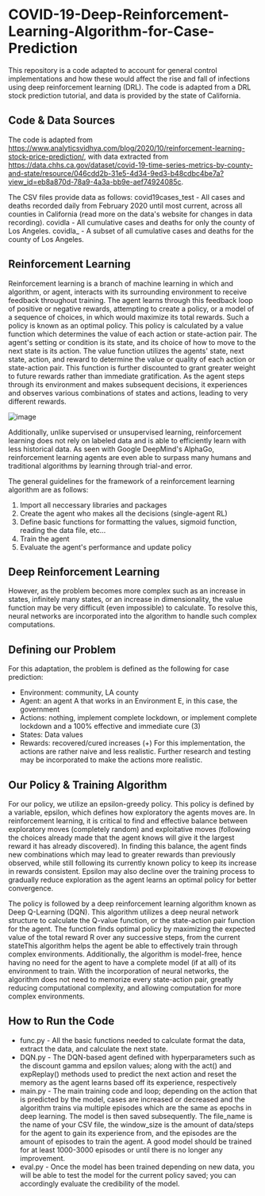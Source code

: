 # COVID-19-Deep-Reinforcement-Learning-Algorithm-for-Case-Prediction
This repository is a code adapted to account for general control implementations and how these would affect the rise and fall of infections using deep reinforcement learning (DRL). The code is adapted from a DRL stock prediction tutorial, and data is provided by the state of California. 

## Code & Data Sources
The code is adapted from https://www.analyticsvidhya.com/blog/2020/10/reinforcement-learning-stock-price-prediction/, with data extracted from https://data.chhs.ca.gov/dataset/covid-19-time-series-metrics-by-county-and-state/resource/046cdd2b-31e5-4d34-9ed3-b48cdbc4be7a?view_id=eb8a870d-78a9-4a3a-bb9e-aef74924085c.

The CSV files provide data as follows:
covid19cases_test - All cases and deaths recorded daily from February 2020 until most current, across all counties in California (read more on the data's website for changes in data recording).
covidla - All cumulative cases and deaths for only the county of Los Angeles.
covidla_ - A subset of all cumulative cases and deaths for the county of Los Angeles.


## Reinforcement Learning
Reinforcement learning is a branch of machine learning in which and algorithm, or agent, interacts with its surrounding environment to receive feedback throughout training. The agent learns through this feedback loop of positive or negative rewards, attempting to create a policy, or a model of a sequence of choices, in which would maximize its total rewards. Such a policy is known as an optimal policy. This policy is calculated by a value function which determines the value of each action or state-action pair. The agent's setting or condition is its state, and its choice of how to move to the next state is its action. The value function utilizes the agents' state, next state, action, and reward to determine the value or quality of each action or state-action pair. This function is further discounted to grant greater weight to future rewards rather than immediate gratification. As the agent steps through its environment and makes subsequent decisions, it experiences and observes various combinations of states and actions, leading to very different rewards. 

![image](https://github.com/kimk333/COVID-19-Deep-Reinforcement-Learning-Algorithm-for-Case-Prediction/assets/109542237/82503423-1273-4e62-827b-f0441bfcaa3c)

Additionally, unlike supervised or unsupervised learning, reinforcement learning does not rely on labeled data and is able to efficiently learn with less historical data. As seen with Google DeepMind's AlphaGo, reinforcement learning agents are even able to surpass many humans and traditional algorithms by learning through trial-and error. 

The general guidelines for the framework of a reinforcement learning algorithm are as follows: 
1. Import all neccessary libraries and packages
2. Create the agent who makes all the decisions (single-agent RL)
3. Define basic functions for formatting the values, sigmoid function, reading the data file, etc...
4. Train the agent
5. Evaluate the agent's performance and update policy

## Deep Reinforcement Learning
However, as the problem becomes more complex such as an increase in states, infinitely many states, or an increase in dimensionality, the value function may be very difficult (even impossible) to calculate. To resolve this, neural networks are incorporated into the algorithm to handle such complex computations.


## Defining our Problem
For this adaptation, the problem is defined as the following for case prediction:
- Environment: community, LA county
- Agent: an agent A that works in an Environment E, in this case, the government
- Actions: nothing, implement complete lockdown, or implement complete lockdown and a 100% effective and immediate cure (3)
- States: Data values
- Rewards: recovered/cured increases (+)
For this implementation, the actions are rather naive and less realistic. Further research and testing may be incorporated to make the actions more realistic.

## Our Policy & Training Algorithm
For our policy, we utilize an epsilon-greedy policy. This policy is defined by a variable, epsilon, which defines how exploratory the agents moves are. In reinforcement learning, it is critical to find and effective balance between exploratory moves (completely random) and exploitative moves (following the choices already made that the agent knows will give it the largest reward it has already discovered). In finding this balance, the agent finds new combinations which may lead to greater rewards than previously observed, while still following its currently known policy to keep its increase in rewards consistent. Epsilon may also decline over the training process to gradually reduce exploration as the agent learns an optimal policy for better convergence. 

The policy is followed by a deep reinforcement learning algorithm known as Deep Q-Learning (DQN). This algorithm utilizes a deep neural network structure to calculate the Q-value function, or the state-action pair function for the agent. The function finds optimal policy by maximizing the expected value of the total reward R over any successive steps, from the current stateThis algorithm helps the agent be able to effectively train through complex environments. Additionally, the algorithm is model-free, hence having no need for the agent to have a complete model (if at all) of its environment to train. With the incorporation of neural networks, the algorithm does not need to memorize every state-action pair, greatly reducing computational complexity, and allowing computation for more complex environments.

## How to Run the Code
- func.py - All the basic functions needed to calculate format the data, extract the data, and calculate the next state.
- DQN.py - The DQN-based agent defined with hyperparameters such as the discount gamma and epsilon values; along with the act() and expReplay() methods used to predict the next action and reset the memory as the agent learns based off its experience, respectively
- main.py - The main training code and loop; depending on the action that is predicted by the model, cases are increased or decreased and the algorithm trains via multiple episodes which are the same as epochs in deep learning. The model is then saved subsequently. The file_name is the name of your CSV file, the window_size is the amount of data/steps for the agent to gain its experience from, and the episodes are the amount of episodes to train the agent. A good model should be trained for at least 1000-3000 episodes or until there is no longer any improvement.
- eval.py - Once the model has been trained depending on new data, you will be able to test the model for the current policy saved; you can accordingly evaluate the credibility of the model.


